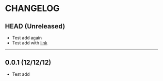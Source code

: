 CHANGELOG
=========

## HEAD (Unreleased)
* Test add again
* Test add with [link](http://heff.me)

--------------------

## 0.0.1 (12/12/12)
* Test add

